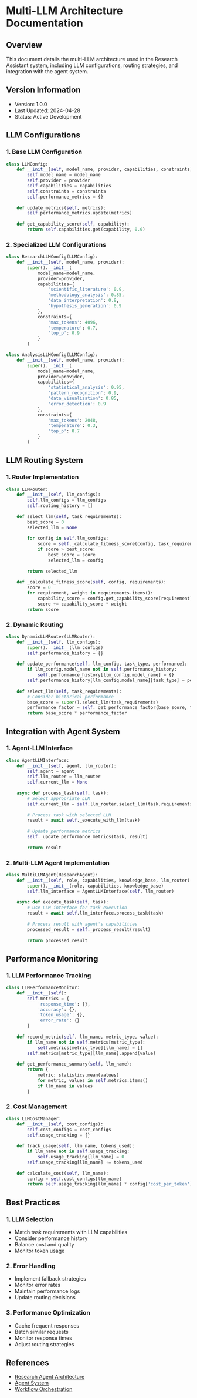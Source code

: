 # Multi-LLM Architecture Documentation

## Overview
This document details the multi-LLM architecture used in the Research Assistant system, including LLM configurations, routing strategies, and integration with the agent system.

## Version Information
- Version: 1.0.0
- Last Updated: 2024-04-28
- Status: Active Development

## LLM Configurations

### 1. Base LLM Configuration
```python
class LLMConfig:
    def __init__(self, model_name, provider, capabilities, constraints):
        self.model_name = model_name
        self.provider = provider
        self.capabilities = capabilities
        self.constraints = constraints
        self.performance_metrics = {}
        
    def update_metrics(self, metrics):
        self.performance_metrics.update(metrics)
        
    def get_capability_score(self, capability):
        return self.capabilities.get(capability, 0.0)
```

### 2. Specialized LLM Configurations
```python
class ResearchLLMConfig(LLMConfig):
    def __init__(self, model_name, provider):
        super().__init__(
            model_name=model_name,
            provider=provider,
            capabilities={
                'scientific_literature': 0.9,
                'methodology_analysis': 0.85,
                'data_interpretation': 0.8,
                'hypothesis_generation': 0.9
            },
            constraints={
                'max_tokens': 4096,
                'temperature': 0.7,
                'top_p': 0.9
            }
        )

class AnalysisLLMConfig(LLMConfig):
    def __init__(self, model_name, provider):
        super().__init__(
            model_name=model_name,
            provider=provider,
            capabilities={
                'statistical_analysis': 0.95,
                'pattern_recognition': 0.9,
                'data_visualization': 0.85,
                'error_detection': 0.9
            },
            constraints={
                'max_tokens': 2048,
                'temperature': 0.3,
                'top_p': 0.7
            }
        )
```

## LLM Routing System

### 1. Router Implementation
```python
class LLMRouter:
    def __init__(self, llm_configs):
        self.llm_configs = llm_configs
        self.routing_history = []
        
    def select_llm(self, task_requirements):
        best_score = 0
        selected_llm = None
        
        for config in self.llm_configs:
            score = self._calculate_fitness_score(config, task_requirements)
            if score > best_score:
                best_score = score
                selected_llm = config
                
        return selected_llm
        
    def _calculate_fitness_score(self, config, requirements):
        score = 0
        for requirement, weight in requirements.items():
            capability_score = config.get_capability_score(requirement)
            score += capability_score * weight
        return score
```

### 2. Dynamic Routing
```python
class DynamicLLMRouter(LLMRouter):
    def __init__(self, llm_configs):
        super().__init__(llm_configs)
        self.performance_history = {}
        
    def update_performance(self, llm_config, task_type, performance):
        if llm_config.model_name not in self.performance_history:
            self.performance_history[llm_config.model_name] = {}
        self.performance_history[llm_config.model_name][task_type] = performance
        
    def select_llm(self, task_requirements):
        # Consider historical performance
        base_score = super().select_llm(task_requirements)
        performance_factor = self._get_performance_factor(base_score, task_requirements)
        return base_score * performance_factor
```

## Integration with Agent System

### 1. Agent-LLM Interface
```python
class AgentLLMInterface:
    def __init__(self, agent, llm_router):
        self.agent = agent
        self.llm_router = llm_router
        self.current_llm = None
        
    async def process_task(self, task):
        # Select appropriate LLM
        self.current_llm = self.llm_router.select_llm(task.requirements)
        
        # Process task with selected LLM
        result = await self._execute_with_llm(task)
        
        # Update performance metrics
        self._update_performance_metrics(task, result)
        
        return result
```

### 2. Multi-LLM Agent Implementation
```python
class MultiLLMAgent(ResearchAgent):
    def __init__(self, role, capabilities, knowledge_base, llm_router):
        super().__init__(role, capabilities, knowledge_base)
        self.llm_interface = AgentLLMInterface(self, llm_router)
        
    async def execute_task(self, task):
        # Use LLM interface for task execution
        result = await self.llm_interface.process_task(task)
        
        # Process result with agent's capabilities
        processed_result = self._process_result(result)
        
        return processed_result
```

## Performance Monitoring

### 1. LLM Performance Tracking
```python
class LLMPerformanceMonitor:
    def __init__(self):
        self.metrics = {
            'response_time': {},
            'accuracy': {},
            'token_usage': {},
            'error_rate': {}
        }
        
    def record_metric(self, llm_name, metric_type, value):
        if llm_name not in self.metrics[metric_type]:
            self.metrics[metric_type][llm_name] = []
        self.metrics[metric_type][llm_name].append(value)
        
    def get_performance_summary(self, llm_name):
        return {
            metric: statistics.mean(values)
            for metric, values in self.metrics.items()
            if llm_name in values
        }
```

### 2. Cost Management
```python
class LLMCostManager:
    def __init__(self, cost_configs):
        self.cost_configs = cost_configs
        self.usage_tracking = {}
        
    def track_usage(self, llm_name, tokens_used):
        if llm_name not in self.usage_tracking:
            self.usage_tracking[llm_name] = 0
        self.usage_tracking[llm_name] += tokens_used
        
    def calculate_cost(self, llm_name):
        config = self.cost_configs[llm_name]
        return self.usage_tracking[llm_name] * config['cost_per_token']
```

## Best Practices

### 1. LLM Selection
- Match task requirements with LLM capabilities
- Consider performance history
- Balance cost and quality
- Monitor token usage

### 2. Error Handling
- Implement fallback strategies
- Monitor error rates
- Maintain performance logs
- Update routing decisions

### 3. Performance Optimization
- Cache frequent responses
- Batch similar requests
- Monitor response times
- Adjust routing strategies

## References
- [Research Agent Architecture](research_agent_architecture.md)
- [Agent System](agent_system.md)
- [Workflow Orchestration](workflow_orchestration.md) 